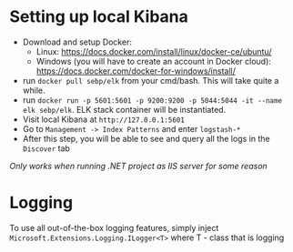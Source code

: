 # Setting up local Kibana

* Download and setup Docker:
    * Linux: https://docs.docker.com/install/linux/docker-ce/ubuntu/
    * Windows (you will have to create an account in Docker cloud): https://docs.docker.com/docker-for-windows/install/
* run `docker pull sebp/elk` from your cmd/bash. This will take quite a while.
* run `docker run -p 5601:5601 -p 9200:9200 -p 5044:5044 -it --name elk sebp/elk`. ELK stack container will be instantiated.
* Visit local Kibana at `http://127.0.0.1:5601`
* Go to `Management -> Index Patterns` and enter `logstash-*`
* After this step, you will be able to see and query all the logs in the `Discover` tab

*Only works when running .NET project as IIS server for some reason*

# Logging

To use all out-of-the-box logging features, simply inject `Microsoft.Extensions.Logging.ILogger<T>` where T - class that is logging
